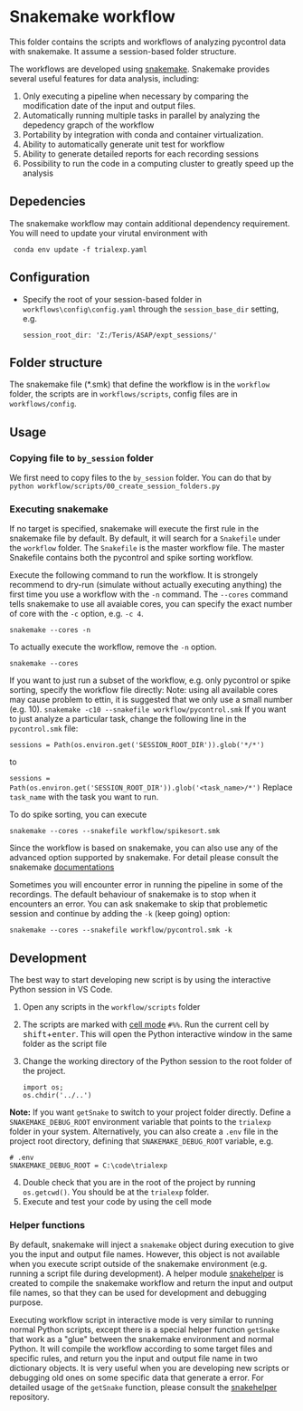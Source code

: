 # Snakemake workflow
This folder contains the scripts and workflows of analyzing pycontrol data with snakemake. It assume a session-based folder structure.

The workflows are developed using [snakemake](https://snakemake.github.io/). Snakemake provides several useful features for data analysis, including:
1. Only executing a pipeline when necessary by comparing the modification date of the input and output files. 
2. Automatically running multiple tasks in parallel by analyzing the depedency grapch of the workflow
3. Portability by integration with conda and container virtualization.
4. Ability to automatically generate unit test for workflow
5. Ability to generate detailed reports for each recording sessions
6. Possibility to run the code in a computing cluster to greatly speed up the analysis


## Depedencies
The snakemake workflow may contain additional dependency requirement. You will need to update your virutal environment with 

` conda env update -f trialexp.yaml`

## Configuration
- Specify the root of your session-based folder in `workflows\config\config.yaml` through the `session_base_dir` setting, e.g.

    ```
    session_root_dir: 'Z:/Teris/ASAP/expt_sessions/'
    
    ```



## Folder structure
The snakemake file (*.smk) that define the workflow is in the `workflow` folder, the scripts are in `workflows/scripts`, config files are in `workflows/config`.

## Usage

### Copying file to `by_session` folder
We first need to copy files to the `by_session` folder. You can do that by
`python workflow/scripts/00_create_session_folders.py`

### Executing snakemake
If no target is specified, snakemake will execute the first rule in the snakemake file by default. By default, it will search for a `Snakefile` under the `workflow` folder. The `Snakefile` is the master workflow file. The master Snakefile contains both the pycontrol and spike sorting workflow.

Execute the following command to run the workflow. It is strongely recommend to dry-run (simulate without actually executing anything) the first time you use a workflow with the `-n` command. The `--cores` command tells snakemake to use all avaiable cores, you can specify the exact number of core with the `-c` option, e.g. `-c 4`.

`snakemake --cores -n`

To actually execute the workflow, remove the `-n` option.

`snakemake --cores`

If you want to just run a subset of the workflow, e.g. only pycontrol or spike sorting, specify the workflow file directly:
Note: using all available cores may cause problem to ettin, it is suggested that we only use a small number (e.g. 10). 
`snakemake -c10 --snakefile workflow/pycontrol.smk` 
If you want to just analyze a particular task, change the following line in the `pycontrol.smk` file:

`sessions = Path(os.environ.get('SESSION_ROOT_DIR')).glob('*/*')`

to 

`sessions = Path(os.environ.get('SESSION_ROOT_DIR')).glob('<task_name>/*')`
Replace `task_name` with the task you want to run.

To do spike sorting, you can execute

`snakemake --cores --snakefile workflow/spikesort.smk` 

Since the workflow is based on snakemake, you can also use any of the advanced option supported by snakemake. For detail please consult the snakemake [documentations](https://snakemake.readthedocs.io/en/stable/executing/cli.html)

Sometimes you will encounter error in running the pipeline in some of the recordings. The default behaviour of snakemake is to stop when it encounters an error. You can ask snakemake to skip that problemetic session and continue by adding the `-k` (keep going) option:

`snakemake --cores --snakefile workflow/pycontrol.smk -k` 

## Development
The best way to start developing new script is by using the interactive Python session in VS Code. 
1. Open any scripts in the `workflow/scripts` folder
2. The scripts are marked with [cell mode](https://code.visualstudio.com/docs/python/jupyter-support-py) `#%%`. Run the current cell by <kbd>shift</kbd>+<kbd>enter</kbd>. This will open the Python interactive window in the same folder as the script file
3. Change the working directory of the Python session to the root folder of the project.

    ```
    import os;
    os.chdir('../..')
    ```


**Note:** If you want `getSnake` to switch to your project folder directly. Define a `SNAKEMAKE_DEBUG_ROOT` environment variable that points to the `trialexp` folder in your system. Alternatively, you can also create a `.env` file in the project root directory, defining that `SNAKEMAKE_DEBUG_ROOT` variable, e.g.


```
# .env
SNAKEMAKE_DEBUG_ROOT = C:\code\trialexp
```

4. Double check that you are in the root of the project by running `os.getcwd()`. You should be at the `trialexp` folder.
5. Execute and test your code by using the cell mode 

### Helper functions
By default, snakemake will inject a `snakemake` object during execution to give you the input and output file names. However, this object is not available when you execute script outside of the snakemake environment (e.g. running a script file during development). A helper module [snakehelper](https://github.com/teristam/snakehelper/tree/master) is created to compile the snakemake workflow and return the input and output file names, so that they can be used for development and debugging purpose.

Executing workflow script in interactive mode is very similar to running normal Python scripts, except there is a special helper function `getSnake` that work as a "glue" between the snakemake environment and normal Python. It will compile the workflow according to some target files and specific rules, and return you the input and output file name in two dictionary objects. It is very useful when you are developing new scripts or debugging old ones on some specific data that generate a error. For detailed usage of the `getSnake` function, please consult the  [snakehelper](https://github.com/teristam/snakehelper/tree/master) repository.
